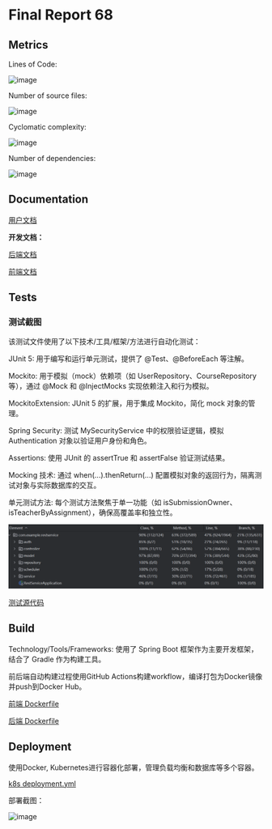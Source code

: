 # Final Report 68

## Metrics

Lines of Code: 

![image](https://github.com/user-attachments/assets/6c9e9b85-0528-4f04-b6ba-f87da5ba456e)

Number of source files: 

![image](https://github.com/user-attachments/assets/dae55d2a-a80e-4392-ae8e-c20c09d99345)

Cyclomatic complexity: 

![image](https://github.com/user-attachments/assets/a65cc14c-d40c-4afa-888d-52dd5318c6db)

Number of dependencies: 

![image](https://github.com/user-attachments/assets/7dfb313f-bf31-436f-8433-00ce64c6b3c1)

## Documentation

[用户文档](https://github.com/sustech-cs304/team-project-25spring-68/blob/documentation/UserDocument/UserDocument-zh.md)

**开发文档：**

[后端文档](https://github.com/sustech-cs304/team-project-25spring-68/blob/documentation/DevDocument_backend.md)

[前端文档](https://github.com/sustech-cs304/team-project-25spring-68/blob/documentation/DevDocument_frontend.md)

## Tests

### 测试截图

该测试文件使用了以下技术/工具/框架/方法进行自动化测试：

JUnit 5: 用于编写和运行单元测试，提供了 @Test、@BeforeEach 等注解。
    
Mockito: 用于模拟（mock）依赖项（如 UserRepository、CourseRepository 等），通过 @Mock 和 @InjectMocks 实现依赖注入和行为模拟。
    
MockitoExtension: JUnit 5 的扩展，用于集成 Mockito，简化 mock 对象的管理。
    
Spring Security: 测试 MySecurityService 中的权限验证逻辑，模拟 Authentication 对象以验证用户身份和角色。
    
Assertions: 使用 JUnit 的 assertTrue 和 assertFalse 验证测试结果。
    
Mocking 技术: 通过 when(...).thenReturn(...) 配置模拟对象的返回行为，隔离测试对象与实际数据库的交互。
    
单元测试方法: 每个测试方法聚焦于单一功能（如 isSubmissionOwner、isTeacherByAssignment），确保高覆盖率和独立性。

![alt text](content-1.png)

[测试源代码](https://github.com/sustech-cs304/team-project-25spring-68/tree/backend/main/src/test/java/com/example/restservice)

## Build

Technology/Tools/Frameworks: 使用了 Spring Boot 框架作为主要开发框架，结合了 Gradle 作为构建工具。

前后端自动构建过程使用GitHub Actions构建workflow，编译打包为Docker镜像并push到Docker Hub。

[前端 Dockerfile](https://github.com/sustech-cs304/team-project-25spring-68/blob/frontend/release/Dockerfile)

[后端 Dockerfile](https://github.com/sustech-cs304/team-project-25spring-68/blob/backend/release/Dockerfile)

## Deployment

使用Docker, Kubernetes进行容器化部署，管理负载均衡和数据库等多个容器。

[k8s deployment.yml](https://github.com/sustech-cs304/team-project-25spring-68/blob/documentation/deployment.yml)

部署截图：

![image](https://github.com/user-attachments/assets/61b3c09a-182f-4898-b125-a8d3765db8bb)


